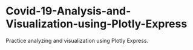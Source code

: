 # Covid-19-Analysis-and-Visualization-using-Plotly-Express
Practice analyzing and visualization using Plotly Express.
